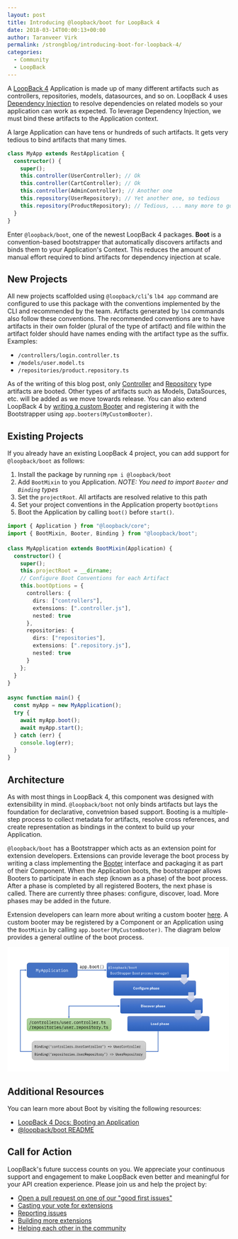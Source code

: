 ```yaml
---
layout: post
title: Introducing @loopback/boot for LoopBack 4
date: 2018-03-14T00:00:13+00:00
author: Taranveer Virk
permalink: /strongblog/introducing-boot-for-loopback-4/
categories:
  - Community
  - LoopBack
---
```


A [LoopBack 4](https://strongloop.com/strongblog/announcing-loopback-next/) Application is made up of many different artifacts such as controllers, repositories, models, datasources, and so on. LoopBack 4 uses [Dependency Injection](http://loopback.io/doc/en/lb4/Dependency-injection.html) to resolve dependencies on related models so your application can work as expected. To leverage Dependency Injection, we must bind these artifacts to the Application context.

A large Application can have tens or hundreds of such artifacts. It gets very tedious to bind artifacts that many times.

```ts
class MyApp extends RestApplication {
  constructor() {
    super();
    this.controller(UserController); // Ok
    this.controller(CartController); // Ok
    this.controller(AdminController); // Another one
    this.repository(UserRepository); // Yet another one, so tedious
    this.repository(ProductRepository); // Tedious, ... many more to go
  }
}
```

Enter `@loopback/boot`, one of the newest LoopBack 4 packages. **Boot** is a convention-based bootstrapper that automatically discovers artifacts and binds them to your Application's Context. This reduces the amount of manual effort
required to bind artifacts for dependency injection at scale.

<!-- more -->

## New Projects

All new projects scaffolded using `@loopback/cli`'s `lb4 app` command are configured to use this package with the conventions implemented by the CLI and recommended by the team. Artifacts generated by `lb4` commands also follow these
conventions. The recommended conventions are to have artifacts in their own folder (plural of the type of artifact) and file within the artifact folder should have names ending with the artifact type as the suffix. Examples:

* `/controllers/login.controller.ts`
* `/models/user.model.ts`
* `/repositories/product.repository.ts`

As of the writing of this blog post, only [Controller](http://loopback.io/doc/en/lb4/Controllers.html) and [Repository](http://loopback.io/doc/en/lb4/Repositories.html) type artifacts are booted. Other types of artifacts such as Models, DataSources, etc. will be added as we move towards release. You can also extend LoopBack 4 by [writing a custom Booter](http://loopback.io/doc/en/lb4/Booting-an-Application.html#custom-booters) and registering it with the Bootstrapper using `app.booters(MyCustomBooter)`.

## Existing Projects

If you already have an existing LoopBack 4 project, you can add support for `@loopback/boot` as follows:

1.  Install the package by running `npm i @loopback/boot`
2.  Add `BootMixin` to you Application. _NOTE: You need to import `Booter` and `Binding` types_
3.  Set the `projectRoot`. All artifacts are resolved relative to this path
4.  Set your project conventions in the Application property `bootOptions`
5.  Boot the Application by calling `boot()` before `start()`.

```ts
import { Application } from "@loopback/core";
import { BootMixin, Booter, Binding } from "@loopback/boot";

class MyApplication extends BootMixin(Application) {
  constructor() {
    super();
    this.projectRoot = __dirname;
    // Configure Boot Conventions for each Artifact
    this.bootOptions = {
      controllers: {
        dirs: ["controllers"],
        extensions: [".controller.js"],
        nested: true
      },
      repositories: {
        dirs: ["repositories"],
        extensions: [".repository.js"],
        nested: true
      }
    };
  }
}

async function main() {
  const myApp = new MyApplication();
  try {
    await myApp.boot();
    await myApp.start();
  } catch (err) {
    console.log(err);
  }
}
```

## Architecture

As with most things in LoopBack 4, this component was designed with extensibility in mind. `@loopback/boot` not only binds artifacts but lays the foundation for declarative, convetnion based support. Booting is a multiple-step process to collect metadata for artifacts, resolve cross references, and create representation as bindings in the context to build up your Application.

`@loopback/boot` has a Bootstrapper which acts as an extension point for extension developers. Extensions can provide leverage the boot process by writing a class implementing the [Booter](http://loopback.io/doc/en/lb4/Booting-an-Application.html#booters) interface and packaging it as part of their Component. When the Application boots, the bootstrapper allows Booters to participate in each step (known as a phase) of the boot process. After a phase is completed by all registered Booters, the next phase is called. There are currently three phases: configure, discover, load. More phases may be added in the future.

Extension developers can learn more about writing a custom booter [here](http://loopback.io/doc/en/lb4/Booting-an-Application.html#custom-booters). A custom booter may be registered by a Component or an Application using the `BootMixin` by calling `app.booter(MyCustomBooter)`. The diagram below provides a general outline of the boot process.

<img src="../blog-assets/2018/03/boot-process.png" alt="@loopback/boot Bootstrapping process" style="width: 500px; margin:auto;"/>

## Additional Resources

You can learn more about Boot by visiting the following resources:

* [LoopBack 4 Docs: Booting an Application](http://loopback.io/doc/en/lb4/Booting-an-Application.html)
* [@loopback/boot README](https://github.com/strongloop/loopback-next/blob/master/packages/boot/README.md)

## Call for Action

LoopBack's future success counts on you. We appreciate your continuous support and engagement to make LoopBack even better and meaningful for your API creation experience. Please join us and help the project by:

* [Open a pull request on one of our "good first issues"](https://github.com/strongloop/loopback-next/labels/good%20first%20issue)
* [Casting your vote for extensions](https://github.com/strongloop/loopback-next/issues/512)
* [Reporting issues](https://github.com/strongloop/loopback-next/issues)
* [Building more extensions](https://github.com/strongloop/loopback-next/issues/647)
* [Helping each other in the community](https://groups.google.com/forum/#!forum/loopbackjs)
